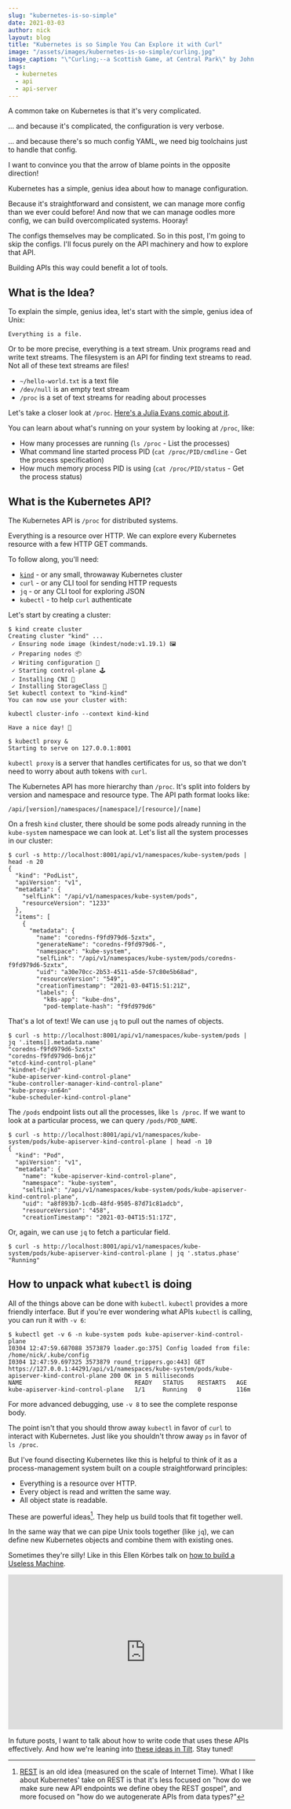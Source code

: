 ```yaml
---
slug: "kubernetes-is-so-simple"
date: 2021-03-03
author: nick
layout: blog
title: "Kubernetes is so Simple You Can Explore it with Curl"
image: "/assets/images/kubernetes-is-so-simple/curling.jpg"
image_caption: "\"Curling;--a Scottish Game, at Central Park\" by John George Brown. <a href='https://commons.wikimedia.org/wiki/File:John_George_Brown_-_Curling;--a_Scottish_Game,_at_Central_Park_-_Google_Art_Project.jpg'>Via Wikipedia.</a>"
tags:
  - kubernetes
  - api
  - api-server
---
```


A common take on Kubernetes is that it's very complicated. 

... and because it's complicated, the configuration is very verbose. 

... and because there's so much config YAML, we need big toolchains just to handle that config.

I want to convince you that the arrow of blame points in the opposite direction!

Kubernetes has a simple, genius idea about how to manage configuration.

Because it's straightforward and consistent, we can manage more config than we
ever could before! And now that we can manage oodles more config, we can build
overcomplicated systems. Hooray!

The configs themselves may be complicated. So in this post, I'm going to skip
the configs. I'll focus purely on the API machinery and how to explore that
API.

Building APIs this way could benefit a lot of tools.

## What is the Idea?

To explain the simple, genius idea, let's start with the simple, genius idea of Unix:

```
Everything is a file.
```

Or to be more precise, everything is a text stream. Unix programs read and write
text streams. The filesystem is an API for finding text streams to read. Not all
of these text streams are files!

- `~/hello-world.txt` is a text file
- `/dev/null` is an empty text stream
- `/proc` is a set of text streams for reading about processes

Let's take a closer look at `/proc`. [Here's a Julia Evans comic about it](https://wizardzines.com/comics/proc/).

You can learn about what's running on your system by looking at `/proc`, like:

- How many processes are running (`ls /proc` - List the processes)
- What command line started process PID (`cat /proc/PID/cmdline` - Get the
  process specification)
- How much memory process PID is using (`cat /proc/PID/status` - Get the process status)

## What is the Kubernetes API?

The Kubernetes API is `/proc` for distributed systems.

Everything is a resource over HTTP. We can explore every Kubernetes resource
with a few HTTP GET commands.

To follow along, you'll need:

- [`kind`](https://kind.sigs.k8s.io/) - or any small, throwaway Kubernetes cluster
- `curl` - or any CLI tool for sending HTTP requests
- `jq` - or any CLI tool for exploring JSON
- `kubectl` - to help `curl` authenticate

Let's start by creating a cluster:

```
$ kind create cluster
Creating cluster "kind" ...
 ✓ Ensuring node image (kindest/node:v1.19.1) 🖼
 ✓ Preparing nodes 📦  
 ✓ Writing configuration 📜 
 ✓ Starting control-plane 🕹️ 
 ✓ Installing CNI 🔌 
 ✓ Installing StorageClass 💾 
Set kubectl context to "kind-kind"
You can now use your cluster with:

kubectl cluster-info --context kind-kind

Have a nice day! 👋

$ kubectl proxy &
Starting to serve on 127.0.0.1:8001
```

`kubectl proxy` is a server that handles certificates for us, so that we don't
need to worry about auth tokens with `curl`.

The Kubernetes API has more hierarchy than `/proc`. It's split into folders by
version and namespace and resource type.  The API path format looks like:

```
/api/[version]/namespaces/[namespace]/[resource]/[name]
```

On a fresh `kind` cluster, there should be some pods already running in the
`kube-system` namespace we can look at. Let's list all the system processes in
our cluster:

```
$ curl -s http://localhost:8001/api/v1/namespaces/kube-system/pods | head -n 20
{
  "kind": "PodList",
  "apiVersion": "v1",
  "metadata": {
    "selfLink": "/api/v1/namespaces/kube-system/pods",
    "resourceVersion": "1233"
  },
  "items": [
    {
      "metadata": {
        "name": "coredns-f9fd979d6-5zxtx",
        "generateName": "coredns-f9fd979d6-",
        "namespace": "kube-system",
        "selfLink": "/api/v1/namespaces/kube-system/pods/coredns-f9fd979d6-5zxtx",
        "uid": "a30e70cc-2b53-4511-a5de-57c80e5b68ad",
        "resourceVersion": "549",
        "creationTimestamp": "2021-03-04T15:51:21Z",
        "labels": {
          "k8s-app": "kube-dns",
          "pod-template-hash": "f9fd979d6"
```

That's a lot of text! We can use `jq` to pull out the names of objects.

```
$ curl -s http://localhost:8001/api/v1/namespaces/kube-system/pods | jq '.items[].metadata.name'
"coredns-f9fd979d6-5zxtx"
"coredns-f9fd979d6-bn6jz"
"etcd-kind-control-plane"
"kindnet-fcjkd"
"kube-apiserver-kind-control-plane"
"kube-controller-manager-kind-control-plane"
"kube-proxy-sn64n"
"kube-scheduler-kind-control-plane"
```

The `/pods` endpoint lists out all the processes, like `ls /proc`. If we want to
look at a particular process, we can query `/pods/POD_NAME`.

```
$ curl -s http://localhost:8001/api/v1/namespaces/kube-system/pods/kube-apiserver-kind-control-plane | head -n 10
{
  "kind": "Pod",
  "apiVersion": "v1",
  "metadata": {
    "name": "kube-apiserver-kind-control-plane",
    "namespace": "kube-system",
    "selfLink": "/api/v1/namespaces/kube-system/pods/kube-apiserver-kind-control-plane",
    "uid": "a8f893b7-1cdb-48fd-9505-87d71c81adcb",
    "resourceVersion": "458",
    "creationTimestamp": "2021-03-04T15:51:17Z",
```

Or, again, we can use `jq` to fetch a particular field.

```
$ curl -s http://localhost:8001/api/v1/namespaces/kube-system/pods/kube-apiserver-kind-control-plane | jq '.status.phase'
"Running"
```

## How to unpack what `kubectl` is doing

All of the things above can be done with `kubectl`. `kubectl` provides a more
friendly interface. But if you're ever wondering what APIs `kubectl` is calling,
you can run it with `-v 6`:

```
$ kubectl get -v 6 -n kube-system pods kube-apiserver-kind-control-plane
I0304 12:47:59.687088 3573879 loader.go:375] Config loaded from file:  /home/nick/.kube/config
I0304 12:47:59.697325 3573879 round_trippers.go:443] GET https://127.0.0.1:44291/api/v1/namespaces/kube-system/pods/kube-apiserver-kind-control-plane 200 OK in 5 milliseconds
NAME                                READY   STATUS    RESTARTS   AGE
kube-apiserver-kind-control-plane   1/1     Running   0          116m
```

For more advanced debugging, use `-v 8` to see the complete response body.

The point isn't that you should throw away `kubectl` in favor of `curl` to
interact with Kubernetes. Just like you shouldn't throw away `ps` in favor of
`ls /proc`.

But I've found disecting Kubernetes like this is helpful to think of it
as a process-management system built on a couple straightforward principles:

- Everything is a resource over HTTP.
- Every object is read and written the same way.
- All object state is readable.

These are powerful ideas[^1]. They help us build tools that fit together well.

In the same way that we can pipe Unix tools together (like `jq`), we can define
new Kubernetes objects and combine them with existing ones. 

Sometimes they're silly! Like in this Ellen Körbes talk on [how to build a
Useless Machine](https://www.youtube.com/watch?v=85dKpsFFju4).

<div class="block block--video">
<iframe width="560" height="315" src="https://www.youtube.com/embed/85dKpsFFju4" frameborder="0" allow="accelerometer; autoplay; encrypted-media; gyroscope; picture-in-picture" allowfullscreen></iframe>
</div>

In future posts, I want to talk about how to write code that uses these APIs
effectively. And how we're leaning into [these ideas in
Tilt](https://github.com/tilt-dev/tilt-apiserver). Stay tuned!


[^1]: [REST](https://en.wikipedia.org/wiki/Representational_state_transfer) is
    an old idea (measured on the scale of Internet Time). What I like about
    Kubernetes' take on REST is that it's less focused on "how do we make sure
    new API endpoints we define obey the REST gospel", and more focused on "how
    do we autogenerate APIs from data types?"
